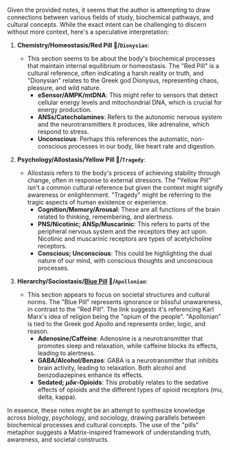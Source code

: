 Given the provided notes, it seems that the author is attempting to draw connections between various fields of study, biochemical pathways, and cultural concepts. While the exact intent can be challenging to discern without more context, here's a speculative interpretation:

1. **Chemistry/Homeostasis/Red Pill 💊/`Dionysian`**:
   - This section seems to be about the body's biochemical processes that maintain internal equilibrium or homeostasis. The "Red Pill" is a cultural reference, often indicating a harsh reality or truth, and "Dionysian" relates to the Greek god Dionysus, representing chaos, pleasure, and wild nature.
     - **eSensor/AMPK/mtDNA**: This might refer to sensors that detect cellular energy levels and mitochondrial DNA, which is crucial for energy production.
     - **ANSs/Catecholamines**: Refers to the autonomic nervous system and the neurotransmitters it produces, like adrenaline, which respond to stress.
     - **Unconscious**: Perhaps this references the automatic, non-conscious processes in our body, like heart rate and digestion.

2. **Psychology/Allostasis/Yellow Pill 💊/`Tragedy`**:
   - Allostasis refers to the body's process of achieving stability through change, often in response to external stressors. The "Yellow Pill" isn't a common cultural reference but given the context might signify awareness or enlightenment. "Tragedy" might be referring to the tragic aspects of human existence or experience.
     - **Cognition/Memory/Arousal**: These are all functions of the brain related to thinking, remembering, and alertness.
     - **PNS/Nicotinic; ANSp/Muscarinic**: This refers to parts of the peripheral nervous system and the receptors they act upon. Nicotinic and muscarinic receptors are types of acetylcholine receptors.
     - **Conscious; Unconscious**: This could be highlighting the dual nature of our mind, with conscious thoughts and unconscious processes.

3. **Hierarchy/Sociostasis/[Blue Pill](https://en.wikipedia.org/wiki/Opium_of_the_people) 💎/`Apollonian`**:
   - This section appears to focus on societal structures and cultural norms. The "Blue Pill" represents ignorance or blissful unawareness, in contrast to the "Red Pill". The link suggests it's referencing Karl Marx's idea of religion being the "opium of the people". "Apollonian" is tied to the Greek god Apollo and represents order, logic, and reason.
     - **Adenosine/Caffeine**: Adenosine is a neurotransmitter that promotes sleep and relaxation, while caffeine blocks its effects, leading to alertness.
     - **GABA/Alcohol/Benzos**: GABA is a neurotransmitter that inhibits brain activity, leading to relaxation. Both alcohol and benzodiazepines enhance its effects.
     - **$\text{Sedated; }\mu \delta \kappa \text{-Opioids}$**: This probably relates to the sedative effects of opioids and the different types of opioid receptors (mu, delta, kappa).

In essence, these notes might be an attempt to synthesize knowledge across biology, psychology, and sociology, drawing parallels between biochemical processes and cultural concepts. The use of the "pills" metaphor suggests a Matrix-inspired framework of understanding truth, awareness, and societal constructs.
